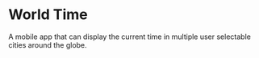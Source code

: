 # World Time

A mobile app that can display the current time in multiple user selectable cities around the globe. 

